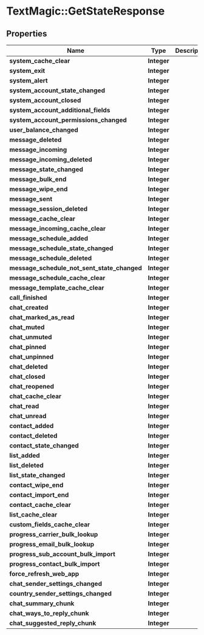 # TextMagic::GetStateResponse

## Properties
Name | Type | Description | Notes
------------ | ------------- | ------------- | -------------
**system_cache_clear** | **Integer** |  | 
**system_exit** | **Integer** |  | 
**system_alert** | **Integer** |  | 
**system_account_state_changed** | **Integer** |  | 
**system_account_closed** | **Integer** |  | 
**system_account_additional_fields** | **Integer** |  | 
**system_account_permissions_changed** | **Integer** |  | 
**user_balance_changed** | **Integer** |  | 
**message_deleted** | **Integer** |  | 
**message_incoming** | **Integer** |  | 
**message_incoming_deleted** | **Integer** |  | 
**message_state_changed** | **Integer** |  | 
**message_bulk_end** | **Integer** |  | 
**message_wipe_end** | **Integer** |  | 
**message_sent** | **Integer** |  | 
**message_session_deleted** | **Integer** |  | 
**message_cache_clear** | **Integer** |  | 
**message_incoming_cache_clear** | **Integer** |  | 
**message_schedule_added** | **Integer** |  | 
**message_schedule_state_changed** | **Integer** |  | 
**message_schedule_deleted** | **Integer** |  | 
**message_schedule_not_sent_state_changed** | **Integer** |  | 
**message_schedule_cache_clear** | **Integer** |  | 
**message_template_cache_clear** | **Integer** |  | 
**call_finished** | **Integer** |  | 
**chat_created** | **Integer** |  | 
**chat_marked_as_read** | **Integer** |  | 
**chat_muted** | **Integer** |  | 
**chat_unmuted** | **Integer** |  | 
**chat_pinned** | **Integer** |  | 
**chat_unpinned** | **Integer** |  | 
**chat_deleted** | **Integer** |  | 
**chat_closed** | **Integer** |  | 
**chat_reopened** | **Integer** |  | 
**chat_cache_clear** | **Integer** |  | 
**chat_read** | **Integer** |  | 
**chat_unread** | **Integer** |  | 
**contact_added** | **Integer** |  | 
**contact_deleted** | **Integer** |  | 
**contact_state_changed** | **Integer** |  | 
**list_added** | **Integer** |  | 
**list_deleted** | **Integer** |  | 
**list_state_changed** | **Integer** |  | 
**contact_wipe_end** | **Integer** |  | 
**contact_import_end** | **Integer** |  | 
**contact_cache_clear** | **Integer** |  | 
**list_cache_clear** | **Integer** |  | 
**custom_fields_cache_clear** | **Integer** |  | 
**progress_carrier_bulk_lookup** | **Integer** |  | 
**progress_email_bulk_lookup** | **Integer** |  | 
**progress_sub_account_bulk_import** | **Integer** |  | 
**progress_contact_bulk_import** | **Integer** |  | 
**force_refresh_web_app** | **Integer** |  | 
**chat_sender_settings_changed** | **Integer** |  | 
**country_sender_settings_changed** | **Integer** |  | 
**chat_summary_chunk** | **Integer** |  | 
**chat_ways_to_reply_chunk** | **Integer** |  | 
**chat_suggested_reply_chunk** | **Integer** |  | 


